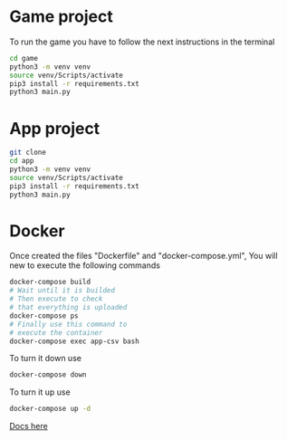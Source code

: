 # Game project

To run the game you have to follow the next instructions in the terminal

``` sh
cd game
python3 -m venv venv
source venv/Scripts/activate
pip3 install -r requirements.txt
python3 main.py
```

# App project

```sh
git clone
cd app
python3 -m venv venv
source venv/Scripts/activate
pip3 install -r requirements.txt
python3 main.py
```

# Docker

Once created the files "Dockerfile" and "docker-compose.yml", You will new to execute the following commands

```sh
docker-compose build 
# Wait until it is builded
# Then execute to check
# that everything is uploaded
docker-compose ps
# Finally use this command to 
# execute the container
docker-compose exec app-csv bash
```

To turn it down use
```sh
docker-compose down
```
To turn it up use
```sh
docker-compose up -d
```

[Docs here](https://shorturl.at/rY269)